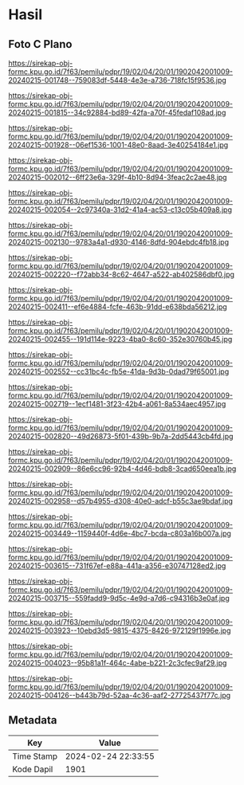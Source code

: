 # Hasil

## Foto C Plano

https://sirekap-obj-formc.kpu.go.id/7f63/pemilu/pdpr/19/02/04/20/01/1902042001009-20240215-001748--759083df-5448-4e3e-a736-718fc15f9536.jpg

https://sirekap-obj-formc.kpu.go.id/7f63/pemilu/pdpr/19/02/04/20/01/1902042001009-20240215-001815--34c92884-bd89-42fa-a70f-45fedaf108ad.jpg

https://sirekap-obj-formc.kpu.go.id/7f63/pemilu/pdpr/19/02/04/20/01/1902042001009-20240215-001928--06ef1536-1001-48e0-8aad-3e40254184e1.jpg

https://sirekap-obj-formc.kpu.go.id/7f63/pemilu/pdpr/19/02/04/20/01/1902042001009-20240215-002012--6ff23e6a-329f-4b10-8d94-3feac2c2ae48.jpg

https://sirekap-obj-formc.kpu.go.id/7f63/pemilu/pdpr/19/02/04/20/01/1902042001009-20240215-002054--2c97340a-31d2-41a4-ac53-c13c05b409a8.jpg

https://sirekap-obj-formc.kpu.go.id/7f63/pemilu/pdpr/19/02/04/20/01/1902042001009-20240215-002130--9783a4a1-d930-4146-8dfd-904ebdc4fb18.jpg

https://sirekap-obj-formc.kpu.go.id/7f63/pemilu/pdpr/19/02/04/20/01/1902042001009-20240215-002220--f72abb34-8c62-4647-a522-ab402586dbf0.jpg

https://sirekap-obj-formc.kpu.go.id/7f63/pemilu/pdpr/19/02/04/20/01/1902042001009-20240215-002411--ef6e4884-fcfe-463b-91dd-e638bda56212.jpg

https://sirekap-obj-formc.kpu.go.id/7f63/pemilu/pdpr/19/02/04/20/01/1902042001009-20240215-002455--191d114e-9223-4ba0-8c60-352e30760b45.jpg

https://sirekap-obj-formc.kpu.go.id/7f63/pemilu/pdpr/19/02/04/20/01/1902042001009-20240215-002552--cc31bc4c-fb5e-41da-9d3b-0dad79f65001.jpg

https://sirekap-obj-formc.kpu.go.id/7f63/pemilu/pdpr/19/02/04/20/01/1902042001009-20240215-002719--1ecf1481-3f23-42b4-a061-8a534aec4957.jpg

https://sirekap-obj-formc.kpu.go.id/7f63/pemilu/pdpr/19/02/04/20/01/1902042001009-20240215-002820--49d26873-5f01-439b-9b7a-2dd5443cb4fd.jpg

https://sirekap-obj-formc.kpu.go.id/7f63/pemilu/pdpr/19/02/04/20/01/1902042001009-20240215-002909--86e6cc96-92b4-4d46-bdb8-3cad650eea1b.jpg

https://sirekap-obj-formc.kpu.go.id/7f63/pemilu/pdpr/19/02/04/20/01/1902042001009-20240215-002958--d57b4955-d308-40e0-adcf-b55c3ae9bdaf.jpg

https://sirekap-obj-formc.kpu.go.id/7f63/pemilu/pdpr/19/02/04/20/01/1902042001009-20240215-003449--1159440f-4d6e-4bc7-bcda-c803a16b007a.jpg

https://sirekap-obj-formc.kpu.go.id/7f63/pemilu/pdpr/19/02/04/20/01/1902042001009-20240215-003615--731f67ef-e88a-441a-a356-e30747128ed2.jpg

https://sirekap-obj-formc.kpu.go.id/7f63/pemilu/pdpr/19/02/04/20/01/1902042001009-20240215-003715--559fadd9-9d5c-4e9d-a7d6-c94316b3e0af.jpg

https://sirekap-obj-formc.kpu.go.id/7f63/pemilu/pdpr/19/02/04/20/01/1902042001009-20240215-003923--10ebd3d5-9815-4375-8426-972129f1996e.jpg

https://sirekap-obj-formc.kpu.go.id/7f63/pemilu/pdpr/19/02/04/20/01/1902042001009-20240215-004023--95b81a1f-464c-4abe-b221-2c3cfec9af29.jpg

https://sirekap-obj-formc.kpu.go.id/7f63/pemilu/pdpr/19/02/04/20/01/1902042001009-20240215-004126--b443b79d-52aa-4c36-aaf2-27725437f77c.jpg


## Metadata

| Key        | Value               |
| ---------- | ------------------- |
| Time Stamp | 2024-02-24 22:33:55 |
| Kode Dapil | 1901                |



